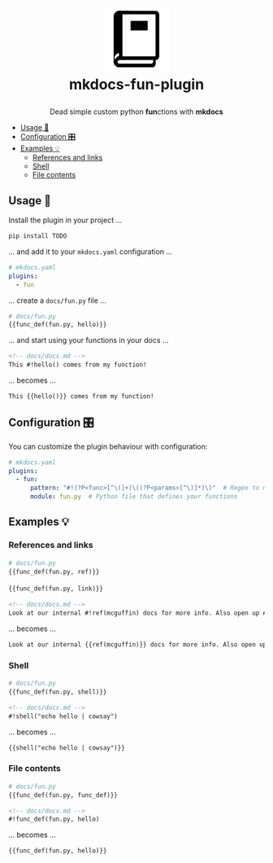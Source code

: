 <h1>
  <p align="center">
    <a href="https://github.com/gbbirkisson/mkdocs-fun-plugin">
      <img src="https://raw.githubusercontent.com/gbbirkisson/mkdocs-fun-plugin/main/logo.png" alt="Logo" height="128">
    </a>
    <br>mkdocs-fun-plugin
  </p>
</h1>

<p align="center">
  Dead simple custom python <b>fun</b>ctions with <b>mkdocs</b>
</p>

<!-- vim-markdown-toc GFM -->

* [Usage 📖](#usage-)
* [Configuration 🎛](#configuration-)
* [Examples 💡](#examples-)
  * [References and links](#references-and-links)
  * [Shell](#shell)
  * [File contents](#file-contents)

<!-- vim-markdown-toc -->

## Usage 📖

Install the plugin in your project ...

```bash
pip install TODO
```

... and add it to your `mkdocs.yaml` configuration ...

```yaml
# mkdocs.yaml
plugins:
  - fun
```

... create a `docs/fun.py` file ...

```python
# docs/fun.py
{{func_def(fun.py, hello)}}
```

... and start using your functions in your docs ...

```markdown
<!-- docs/docs.md -->
This #!hello() comes from my function!
```

... becomes ...

```markdown
This {{hello()}} comes from my function!
```

## Configuration 🎛

You can customize the plugin behaviour with configuration:

```yaml
# mkdocs.yaml
plugins:
  - fun:
      pattern: "#!(?P<func>[^\(]+)\((?P<params>[^\)]*)\)"  # Regex to match functions
      module: fun.py  # Python file that defines your functions
```

## Examples 💡

### References and links

```python
# docs/fun.py
{{func_def(fun.py, ref)}}

{{func_def(fun.py, link)}}
```

```markdown
<!-- docs/docs.md -->
Look at our internal #!ref(mcguffin) docs for more info. Also open up #!link(github).
```

... becomes ...

```markdown
Look at our internal {{ref(mcguffin)}} docs for more info. Also open up {{link(github)}}.
```

### Shell

```python
# docs/fun.py
{{func_def(fun.py, shell)}}
```

```markdown
<!-- docs/docs.md -->
#!shell("echo hello | cowsay")
```

... becomes ...

```markdown
{{shell("echo hello | cowsay")}}
```

### File contents

```python
# docs/fun.py
{{func_def(fun.py, func_def)}}
```

```markdown
<!-- docs/docs.md -->
#!func_def(fun.py, hello)
```

... becomes ...

```markdown
{{func_def(fun.py, hello)}}
```
